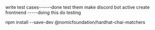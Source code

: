 write test cases------done
test them
make discord bot active
create frontnend -----doing this
do testing

npm install --save-dev @nomicfoundation/hardhat-chai-matchers
